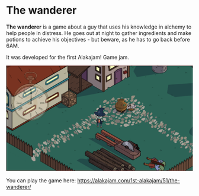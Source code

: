 # The wanderer

**The wanderer** is a game about a guy that uses his knowledge in alchemy to help people in distress. He goes out at night to gather ingredients and make potions to achieve his objectives - but beware, as he has to go back before 6AM.

It was developed for the first Alakajam! Game jam.

![A screenshot of the game](the_wanderer_screenshot.png?raw=true "A screenshot of the game")

You can play the game here: https://alakajam.com/1st-alakajam/51/the-wanderer/
